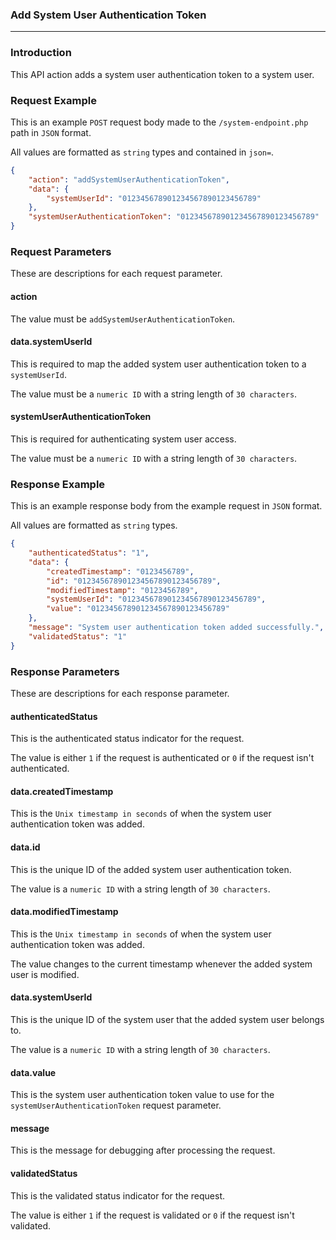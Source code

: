 ### Add System User Authentication Token
---

### Introduction

This API action adds a system user authentication token to a system user.

### Request Example

This is an example `POST` request body made to the `/system-endpoint.php` path in `JSON` format.

All values are formatted as `string` types and contained in `json=`.

``` json
{
    "action": "addSystemUserAuthenticationToken",
    "data": {
        "systemUserId": "012345678901234567890123456789"
    },
    "systemUserAuthenticationToken": "012345678901234567890123456789"
}
```

### Request Parameters

These are descriptions for each request parameter.

#### action

The value must be `addSystemUserAuthenticationToken`.

#### data.systemUserId

This is required to map the added system user authentication token to a `systemUserId`.

The value must be a `numeric ID` with a string length of `30 characters`.

#### systemUserAuthenticationToken

This is required for authenticating system user access.

The value must be a `numeric ID` with a string length of `30 characters`.

### Response Example

This is an example response body from the example request in `JSON` format.

All values are formatted as `string` types.

```json
{
    "authenticatedStatus": "1",
    "data": {
        "createdTimestamp": "0123456789",
        "id": "012345678901234567890123456789",
        "modifiedTimestamp": "0123456789",
        "systemUserId": "012345678901234567890123456789",
        "value": "012345678901234567890123456789"
    },
    "message": "System user authentication token added successfully.",
    "validatedStatus": "1"
}
```

### Response Parameters

These are descriptions for each response parameter.

#### authenticatedStatus

This is the authenticated status indicator for the request.

The value is either `1` if the request is authenticated or `0` if the request isn't authenticated.

#### data.createdTimestamp

This is the `Unix timestamp in seconds` of when the system user authentication token was added.

#### data.id

This is the unique ID of the added system user authentication token.

The value is a `numeric ID` with a string length of `30 characters`.

#### data.modifiedTimestamp

This is the `Unix timestamp in seconds` of when the system user authentication token was added.

The value changes to the current timestamp whenever the added system user is modified.

#### data.systemUserId

This is the unique ID of the system user that the added system user belongs to.

The value is a `numeric ID` with a string length of `30 characters`.

#### data.value

This is the system user authentication token value to use for the `systemUserAuthenticationToken` request parameter.

#### message

This is the message for debugging after processing the request.

#### validatedStatus

This is the validated status indicator for the request.

The value is either `1` if the request is validated or `0` if the request isn't validated.
